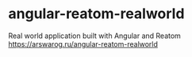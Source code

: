 # angular-reatom-realworld
Real world application built with Angular and Reatom https://arswarog.ru/angular-reatom-realworld
